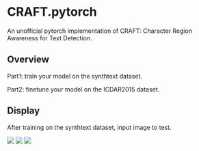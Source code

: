 # CRAFT.pytorch
An unofficial pytorch implementation of CRAFT: Character Region Awareness for Text Detection.

## Overview
Part1:  train your model on the synthtext dataset.

Part2:  finetune your model on the ICDAR2015 dataset.

## Display
After training on the synthtext dataset, input image to test.

![](https://github.com/learnerforever97/CRAFT.pytorch/blob/master/part1/picture/pic1.jpg)
![](https://github.com/learnerforever97/CRAFT.pytorch/blob/master/part1/picture/pic2.jpg)
![](https://github.com/learnerforever97/CRAFT.pytorch/blob/master/part1/picture/pic3.jpg)
